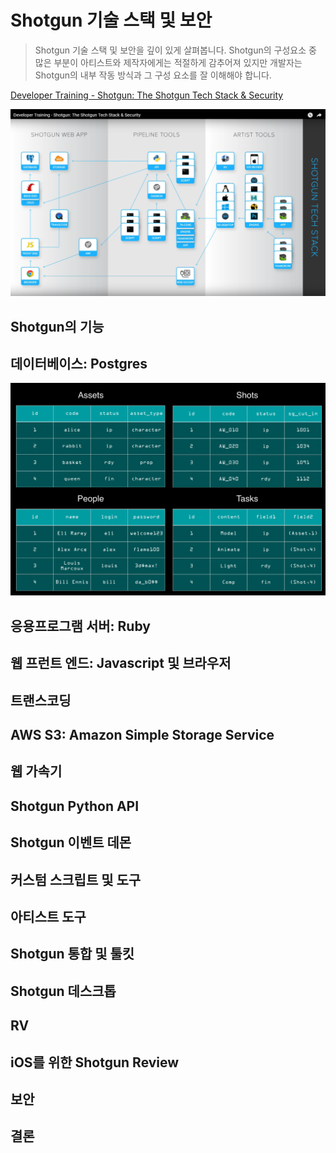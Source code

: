 # Shotgun 기술 스택 및 보안

> Shotgun 기술 스택 및 보안을 깊이 있게 살펴봅니다. Shotgun의 구성요소 중 많은 부분이 아티스트와 제작자에게는 적절하게 감추어져 있지만 개발자는 Shotgun의 내부 작동 방식과 그 구성 요소를 잘 이해해야 합니다.

[Developer Training - Shotgun: The Shotgun Tech Stack & Security](https://www.youtube.com/watch?v=IR_8JT_FtkI)

![Local Image](/img/2/1.png)

## Shotgun의 기능

## 데이터베이스: Postgres

![Local Image](/img/2/2.png)

## 응용프로그램 서버: Ruby

## 웹 프런트 엔드: Javascript 및 브라우저

## 트랜스코딩

## AWS S3: Amazon Simple Storage Service

## 웹 가속기

## Shotgun Python API

## Shotgun 이벤트 데몬

## 커스텀 스크립트 및 도구

## 아티스트 도구

## Shotgun 통합 및 툴킷

## Shotgun 데스크톱

## RV

## iOS를 위한 Shotgun Review

## 보안

## 결론